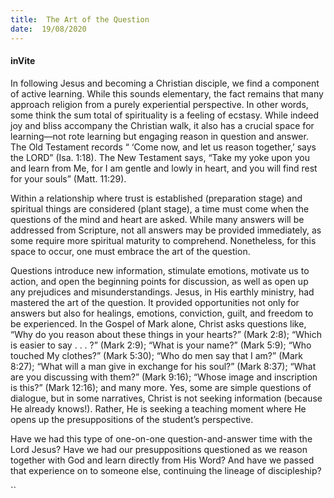 ```yaml
---
title:  The Art of the Question
date:  19/08/2020
---
```


#### inVite

In following Jesus and becoming a Christian disciple, we find a component of active learning. While this sounds elementary, the fact remains that many approach religion from a purely experiential perspective. In other words, some think the sum total of spirituality is a feeling of ecstasy. While indeed joy and bliss accompany the Christian walk, it also has a crucial space for learning—not rote learning but engaging reason in question and answer. The Old Testament records “ ‘Come now, and let us reason together,’ says the LORD” (Isa. 1:18). The New Testament says, “Take my yoke upon you and learn from Me, for I am gentle and lowly in heart, and you will find rest for your souls” (Matt. 11:29).

Within a relationship where trust is established (preparation stage) and spiritual things are considered (plant stage), a time must come when the questions of the mind and heart are asked. While many answers will be addressed from Scripture, not all answers may be provided immediately, as some require more spiritual maturity to comprehend. Nonetheless, for this space to occur, one must embrace the art of the question.

Questions introduce new information, stimulate emotions, motivate us to action, and open the beginning points for discussion, as well as open up any prejudices and misunderstandings. Jesus, in His earthly ministry, had mastered the art of the question. It provided opportunities not only for answers but also for healings, emotions, conviction, guilt, and freedom to be experienced. In the Gospel of Mark alone, Christ asks questions like, “Why do you reason about these things in your hearts?” (Mark 2:8); “Which is easier to say . . . ?” (Mark 2:9); “What is your name?” (Mark 5:9); “Who touched My clothes?” (Mark 5:30); “Who do men say that I am?” (Mark 8:27); “What will a man give in exchange for his soul?” (Mark 8:37); “What are you discussing with them?” (Mark 9:16); “Whose image and inscription is this?” (Mark 12:16); and many more. Yes, some are simple questions of dialogue, but in some narratives, Christ is not seeking information (because He already knows!). Rather, He is seeking a teaching moment where He opens up the presuppositions of the student’s perspective.

Have we had this type of one-on-one question-and-answer time with the Lord Jesus? Have we had our presuppositions questioned as we reason together with God and learn directly from His Word? And have we passed that experience on to someone else, continuing the lineage of discipleship?

``